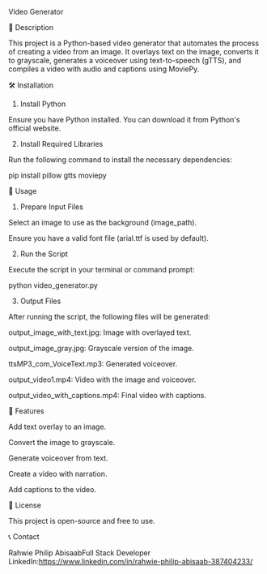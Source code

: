 Video Generator

📌 Description

This project is a Python-based video generator that automates the process of creating a video from an image. It overlays text on the image, converts it to grayscale, generates a voiceover using text-to-speech (gTTS), and compiles a video with audio and captions using MoviePy.

🛠️ Installation

1. Install Python

Ensure you have Python installed. You can download it from Python's official website.

2. Install Required Libraries

Run the following command to install the necessary dependencies:

pip install pillow gtts moviepy

🚀 Usage

1. Prepare Input Files

Select an image to use as the background (image_path).

Ensure you have a valid font file (arial.ttf is used by default).

2. Run the Script

Execute the script in your terminal or command prompt:

python video_generator.py

3. Output Files

After running the script, the following files will be generated:

output_image_with_text.jpg: Image with overlayed text.

output_image_gray.jpg: Grayscale version of the image.

ttsMP3_com_VoiceText.mp3: Generated voiceover.

output_video1.mp4: Video with the image and voiceover.

output_video_with_captions.mp4: Final video with captions.

📌 Features

Add text overlay to an image.

Convert the image to grayscale.

Generate voiceover from text.

Create a video with narration.

Add captions to the video.

📜 License

This project is open-source and free to use.

📞 Contact

Rahwie Philip AbisaabFull Stack Developer LinkedIn:https://www.linkedin.com/in/rahwie-philip-abisaab-387404233/

